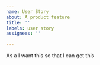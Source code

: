 ```yaml
---
name: User Story
about: A product feature
title: ''
labels: user story
assignees: ''

---
```


As a <role> I want this <action> so that I can get this <values>
